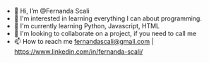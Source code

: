 - 👋 Hi, I’m @Fernanda Scali
- 👀 I'm interested in learning everything I can about programming.
- 🌱 I'm currently learning Python, Javascript, HTML
- 💞️ I'm looking to collaborate on a project, if you need to call me
- 📫 How to reach me fernandascali@gmail.com | https://www.linkedin.com/in/fernanda-scali/

<!---
FerScali/FerScali is a ✨ special ✨ repository because its `README.md` (this file) appears on your GitHub profile.
You can click the Preview link to take a look at your changes.
--->
